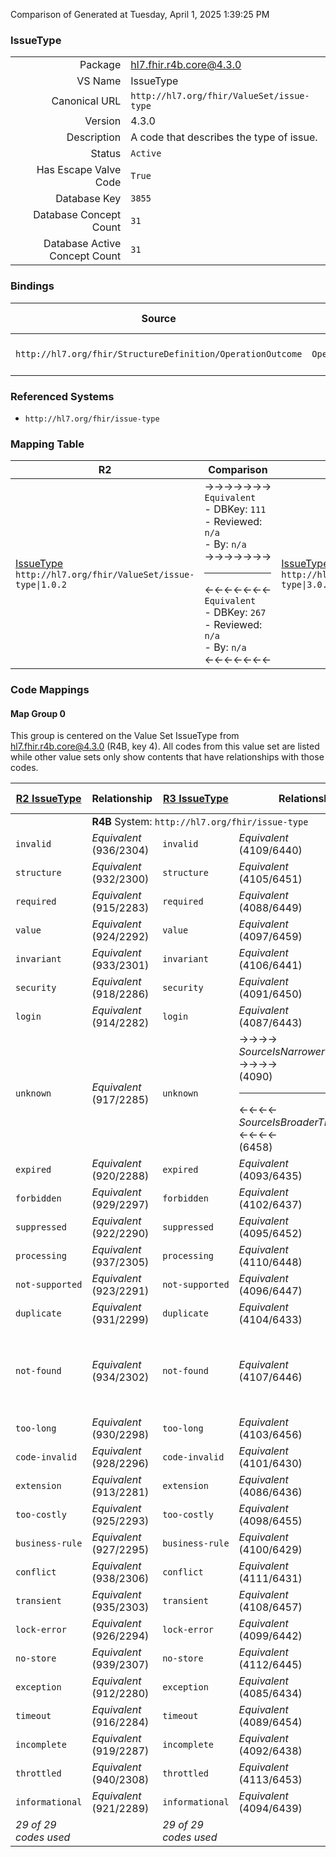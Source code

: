 Comparison of 
Generated at Tuesday, April 1, 2025 1:39:25 PM

### IssueType

|      |     |
| ---: | --- |
| Package | hl7.fhir.r4b.core@4.3.0 |
| VS Name | IssueType |
| Canonical URL | `http://hl7.org/fhir/ValueSet/issue-type` |
| Version | 4.3.0 |
| Description | A code that describes the type of issue. |
| Status | `Active` |
| Has Escape Valve Code | `True` |
| Database Key | `3855` |
| Database Concept Count | `31` |
| Database Active Concept Count | `31` |
### Bindings

| Source | Element | Binding | Strength | Element Short |
| ------ | ------- | ------- | -------- | ------------- |
| `http://hl7.org/fhir/StructureDefinition/OperationOutcome` | `OperationOutcome.issue.code` | `http://hl7.org/fhir/ValueSet/issue-type\|4.3.0` | `Required` | Error or warning code |

### Referenced Systems

* `http://hl7.org/fhir/issue-type`
### Mapping Table

| R2 | Comparison | R3 | Comparison | R4 | Comparison | R4B | Comparison | R5
| --- | --- | --- | --- | --- | --- | --- | --- | ---
| [IssueType](/docs/R2/ValueSets/IssueType.md)<br/> `http://hl7.org/fhir/ValueSet/issue-type\|1.0.2` | →→→→→→→<br/>`Equivalent`<br/>- DBKey: `111`<br/>- Reviewed: `n/a`<br/>- By: `n/a`<br/>→→→→→→→<hr/>←←←←←←←<br/>`Equivalent`<br/>- DBKey: `267`<br/>- Reviewed: `n/a`<br/>- By: `n/a`<br/>←←←←←←←| [IssueType](/docs/R3/ValueSets/IssueType.md)<br/> `http://hl7.org/fhir/ValueSet/issue-type\|3.0.2` | →→→→→→→<br/>`SourceIsNarrowerThanTarget`<br/>- DBKey: `460`<br/>- Reviewed: `n/a`<br/>- By: `n/a`<br/>→→→→→→→<hr/>←←←←←←←<br/>`SourceIsBroaderThanTarget`<br/>- DBKey: `684`<br/>- Reviewed: `n/a`<br/>- By: `n/a`<br/>←←←←←←←| [IssueType](/docs/R4/ValueSets/IssueType.md)<br/> `http://hl7.org/fhir/ValueSet/issue-type\|4.0.1` | →→→→→→→<br/>`Equivalent`<br/>- DBKey: `1557`<br/>- Reviewed: `n/a`<br/>- By: `n/a`<br/>→→→→→→→<hr/>←←←←←←←<br/>`Equivalent`<br/>- DBKey: `1558`<br/>- Reviewed: `n/a`<br/>- By: `n/a`<br/>←←←←←←←| [IssueType](/docs/R4B/ValueSets/IssueType.md)<br/> `http://hl7.org/fhir/ValueSet/issue-type\|4.3.0` | →→→→→→→<br/>`SourceIsNarrowerThanTarget`<br/>- DBKey: `946`<br/>- Reviewed: `n/a`<br/>- By: `n/a`<br/>→→→→→→→<hr/>←←←←←←←<br/>`SourceIsBroaderThanTarget`<br/>- DBKey: `1207`<br/>- Reviewed: `n/a`<br/>- By: `n/a`<br/>←←←←←←←| [IssueType](/docs/R5/ValueSets/IssueType.md)<br/> `http://hl7.org/fhir/ValueSet/issue-type\|5.0.0` 

### Code Mappings


#### Map Group 0

This group is centered on the Value Set IssueType from hl7.fhir.r4b.core@4.3.0 (R4B, key 4).
All codes from this value set are listed while other value sets only show contents that have relationships with those codes.

| [R2 IssueType](/docs/R2/ValueSets/IssueType.md)| Relationship | [R3 IssueType](/docs/R3/ValueSets/IssueType.md)| Relationship | [R4 IssueType](/docs/R4/ValueSets/IssueType.md)| Relationship | R4B IssueType| Relationship | [R5 IssueType](/docs/R5/ValueSets/IssueType.md)
| --- | --- | --- | --- | --- | --- | --- | --- | ---
| <td colspan="8">**R4B** System: `http://hl7.org/fhir/issue-type`
| `invalid`| _Equivalent_ <br/>(936/2304)| `invalid`| _Equivalent_ <br/>(4109/6440)| `invalid`| _Equivalent_ <br/>(16264/16265)| **`invalid`**| _Equivalent_ <br/>(9142/11438)| `invalid`
| `structure`| _Equivalent_ <br/>(932/2300)| `structure`| _Equivalent_ <br/>(4105/6451)| `structure`| _Equivalent_ <br/>(16266/16267)| **`structure`**| _Equivalent_ <br/>(9137/11450)| `structure`
| `required`| _Equivalent_ <br/>(915/2283)| `required`| _Equivalent_ <br/>(4088/6449)| `required`| _Equivalent_ <br/>(16268/16269)| **`required`**| _Equivalent_ <br/>(9119/11448)| `required`
| `value`| _Equivalent_ <br/>(924/2292)| `value`| _Equivalent_ <br/>(4097/6459)| `value`| _Equivalent_ <br/>(16270/16271)| **`value`**| _Equivalent_ <br/>(9129/11459)| `value`
| `invariant`| _Equivalent_ <br/>(933/2301)| `invariant`| _Equivalent_ <br/>(4106/6441)| `invariant`| _Equivalent_ <br/>(16272/16273)| **`invariant`**| _Equivalent_ <br/>(9138/11439)| `invariant`
| `security`| _Equivalent_ <br/>(918/2286)| `security`| _Equivalent_ <br/>(4091/6450)| `security`| _Equivalent_ <br/>(16274/16275)| **`security`**| _Equivalent_ <br/>(9122/11449)| `security`
| `login`| _Equivalent_ <br/>(914/2282)| `login`| _Equivalent_ <br/>(4087/6443)| `login`| _Equivalent_ <br/>(16276/16277)| **`login`**| _Equivalent_ <br/>(9118/11442)| `login`
| `unknown`| _Equivalent_ <br/>(917/2285)| `unknown`| →→→→ _SourceIsNarrowerThanTarget_ →→→→ <br/>(4090)<hr/>←←←← _SourceIsBroaderThanTarget_ ←←←← <br/>(6458) | `unknown`| _Equivalent_ <br/>(16278/16279)| **`unknown`**| →→→→ _SourceIsNarrowerThanTarget_ →→→→ <br/>(9121)<hr/>←←←← _SourceIsBroaderThanTarget_ ←←←← <br/>(11458) | `unknown`
| `expired`| _Equivalent_ <br/>(920/2288)| `expired`| _Equivalent_ <br/>(4093/6435)| `expired`| _Equivalent_ <br/>(16280/16281)| **`expired`**| _Equivalent_ <br/>(9124/11433)| `expired`
| `forbidden`| _Equivalent_ <br/>(929/2297)| `forbidden`| _Equivalent_ <br/>(4102/6437)| `forbidden`| _Equivalent_ <br/>(16282/16283)| **`forbidden`**| _Equivalent_ <br/>(9134/11435)| `forbidden`
| `suppressed`| _Equivalent_ <br/>(922/2290)| `suppressed`| _Equivalent_ <br/>(4095/6452)| `suppressed`| _Equivalent_ <br/>(16284/16285)| **`suppressed`**| _Equivalent_ <br/>(9126/11452)| `suppressed`
| `processing`| _Equivalent_ <br/>(937/2305)| `processing`| _Equivalent_ <br/>(4110/6448)| `processing`| _Equivalent_ <br/>(16286/16287)| **`processing`**| _Equivalent_ <br/>(9143/11447)| `processing`
| `not-supported`| _Equivalent_ <br/>(923/2291)| `not-supported`| _Equivalent_ <br/>(4096/6447)| `not-supported`| _Equivalent_ <br/>(16288/16289)| **`not-supported`**| _Equivalent_ <br/>(9127/11446)| `not-supported`
| `duplicate`| _Equivalent_ <br/>(931/2299)| `duplicate`| _Equivalent_ <br/>(4104/6433)| `duplicate`| _Equivalent_ <br/>(16290/16291)| **`duplicate`**| _Equivalent_ <br/>(9136/11431)| `duplicate`
| | | | | `multiple-matches`| _Equivalent_ <br/>(16292/16293)| **`multiple-matches`**| _Equivalent_ <br/>(9128/11443)| `multiple-matches`
| `not-found`| _Equivalent_ <br/>(934/2302)| `not-found`| _Equivalent_ <br/>(4107/6446)| `not-found`| _Equivalent_ <br/>(16294/16295)| **`not-found`**| _Equivalent_ <br/>(9139/11445)| `not-found`
| | | | | `deleted`| _Equivalent_ <br/>(16296/16297)| **`deleted`**| _Equivalent_ <br/>(9140/11430)| `deleted`
| `too-long`| _Equivalent_ <br/>(930/2298)| `too-long`| _Equivalent_ <br/>(4103/6456)| `too-long`| _Equivalent_ <br/>(16298/16299)| **`too-long`**| _Equivalent_ <br/>(9135/11456)| `too-long`
| `code-invalid`| _Equivalent_ <br/>(928/2296)| `code-invalid`| _Equivalent_ <br/>(4101/6430)| `code-invalid`| _Equivalent_ <br/>(16300/16301)| **`code-invalid`**| _Equivalent_ <br/>(9133/11428)| `code-invalid`
| `extension`| _Equivalent_ <br/>(913/2281)| `extension`| _Equivalent_ <br/>(4086/6436)| `extension`| _Equivalent_ <br/>(16302/16303)| **`extension`**| _Equivalent_ <br/>(9117/11434)| `extension`
| `too-costly`| _Equivalent_ <br/>(925/2293)| `too-costly`| _Equivalent_ <br/>(4098/6455)| `too-costly`| _Equivalent_ <br/>(16304/16305)| **`too-costly`**| _Equivalent_ <br/>(9130/11455)| `too-costly`
| `business-rule`| _Equivalent_ <br/>(927/2295)| `business-rule`| _Equivalent_ <br/>(4100/6429)| `business-rule`| _Equivalent_ <br/>(16306/16307)| **`business-rule`**| _Equivalent_ <br/>(9132/11427)| `business-rule`
| `conflict`| _Equivalent_ <br/>(938/2306)| `conflict`| _Equivalent_ <br/>(4111/6431)| `conflict`| _Equivalent_ <br/>(16308/16309)| **`conflict`**| _Equivalent_ <br/>(9144/11429)| `conflict`
| `transient`| _Equivalent_ <br/>(935/2303)| `transient`| _Equivalent_ <br/>(4108/6457)| `transient`| _Equivalent_ <br/>(16310/16311)| **`transient`**| _Equivalent_ <br/>(9141/11457)| `transient`
| `lock-error`| _Equivalent_ <br/>(926/2294)| `lock-error`| _Equivalent_ <br/>(4099/6442)| `lock-error`| _Equivalent_ <br/>(16312/16313)| **`lock-error`**| _Equivalent_ <br/>(9131/11441)| `lock-error`
| `no-store`| _Equivalent_ <br/>(939/2307)| `no-store`| _Equivalent_ <br/>(4112/6445)| `no-store`| _Equivalent_ <br/>(16314/16315)| **`no-store`**| _Equivalent_ <br/>(9145/11444)| `no-store`
| `exception`| _Equivalent_ <br/>(912/2280)| `exception`| _Equivalent_ <br/>(4085/6434)| `exception`| _Equivalent_ <br/>(16316/16317)| **`exception`**| _Equivalent_ <br/>(9116/11432)| `exception`
| `timeout`| _Equivalent_ <br/>(916/2284)| `timeout`| _Equivalent_ <br/>(4089/6454)| `timeout`| _Equivalent_ <br/>(16318/16319)| **`timeout`**| _Equivalent_ <br/>(9120/11454)| `timeout`
| `incomplete`| _Equivalent_ <br/>(919/2287)| `incomplete`| _Equivalent_ <br/>(4092/6438)| `incomplete`| _Equivalent_ <br/>(16320/16321)| **`incomplete`**| _Equivalent_ <br/>(9123/11436)| `incomplete`
| `throttled`| _Equivalent_ <br/>(940/2308)| `throttled`| _Equivalent_ <br/>(4113/6453)| `throttled`| _Equivalent_ <br/>(16322/16323)| **`throttled`**| _Equivalent_ <br/>(9146/11453)| `throttled`
| `informational`| _Equivalent_ <br/>(921/2289)| `informational`| _Equivalent_ <br/>(4094/6439)| `informational`| _Equivalent_ <br/>(16324/16325)| **`informational`**| _Equivalent_ <br/>(9125/11437)| `informational`
| *29 of 29 codes used* | | *29 of 29 codes used* | | *31 of 31 codes used* | | *31 of 31 codes used* | | *31 of 33 codes used* 

